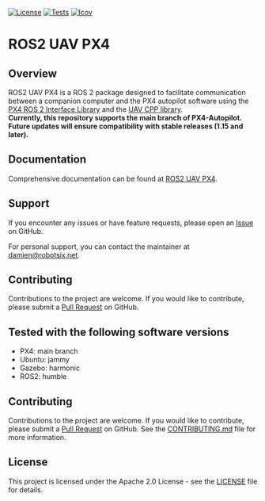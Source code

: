 [![License](https://img.shields.io/badge/License-Apache%202.0-blue.svg)](https://opensource.org/licenses/Apache-2.0)
[![Tests](https://github.com/Robotsix-UAV/ros2_uav_px4/actions/workflows/build-test.yaml/badge.svg?branch=main)](https://github.com/Robotsix-UAV/uav_cpp/actions/workflows/build-test.yaml)
[![lcov](https://robotsix-UAV.github.io/ros2_uav_px4/v0.27/lcov/badge.svg)](https://robotsix-UAV.github.io/ros2_uav_px4/v0.27/lcov)

# ROS2 UAV PX4

## Overview

ROS2 UAV PX4 is a ROS 2 package designed to facilitate communication between a companion computer and the PX4 autopilot software using the [PX4 ROS 2 Interface Library](https://github.com/Auterion/px4-ros2-interface-lib/tree/main) and the [UAV CPP library](https://github.com/Robotsix-UAV/uav_cpp). <br>
**Currently, this repository supports the main branch of PX4-Autopilot. Future updates will ensure compatibility with stable releases (1.15 and later).**

## Documentation

Comprehensive documentation can be found at [ROS2 UAV PX4](https://robotsix-UAV.github.io/ros2_uav_px4/v0.27).

## Support

If you encounter any issues or have feature requests, please open an [Issue](https://github.com/robotsix-UAV/ros2_uav_px4/issues) on GitHub.

For personal support, you can contact the maintainer at [damien@robotsix.net](mailto:damien@robotsix.net).

## Contributing

Contributions to the project are welcome. If you would like to contribute, please submit a [Pull Request](https://github.com/robotsix-UAV/ros2_uav_px4/pulls) on GitHub.

## Tested with the following software versions
- PX4: main branch
- Ubuntu: jammy
- Gazebo: harmonic
- ROS2: humble

## Contributing

Contributions to the project are welcome. If you would like to contribute, please submit a [Pull Request](https://github.com/robotsix-UAV/ros2_uav_px4/pulls) on GitHub. See the [CONTRIBUTING.md](CONTRIBUTING.md) file for more information.

## License

This project is licensed under the Apache 2.0 License - see the [LICENSE](LICENSE) file for details.
